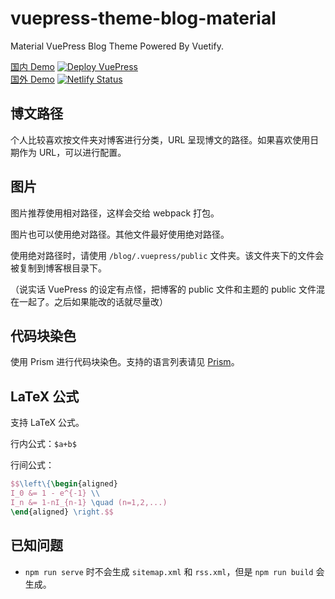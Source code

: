 # vuepress-theme-blog-material

Material VuePress Blog Theme Powered By Vuetify.

[国内 Demo](https://vuepress-theme-blog-material.lyh543.cn/) [![Deploy VuePress](https://github.com/lyh543/vuepress-theme-blog-material/actions/workflows/deploy.yml/badge.svg)](https://github.com/lyh543/vuepress-theme-blog-material/actions/workflows/deploy.yml)  
[国外 Demo](https://vuepress-theme-blog-material.netlify.app/) [![Netlify Status](https://api.netlify.com/api/v1/badges/1c1bdacd-89b2-4b60-a19d-58929dab5f16/deploy-status)](https://app.netlify.com/sites/vuepress-theme-blog-material/deploys)

## 博文路径

个人比较喜欢按文件夹对博客进行分类，URL 呈现博文的路径。如果喜欢使用日期作为 URL，可以进行配置。

## 图片

图片推荐使用相对路径，这样会交给 webpack 打包。

图片也可以使用绝对路径。其他文件最好使用绝对路径。

使用绝对路径时，请使用 `/blog/.vuepress/public` 文件夹。该文件夹下的文件会被复制到博客根目录下。

（说实话 VuePress 的设定有点怪，把博客的 public 文件和主题的 public 文件混在一起了。之后如果能改的话就尽量改）

## 代码块染色

使用 Prism 进行代码块染色。支持的语言列表请见 [Prism](https://prismjs.com/#languages-list)。

## LaTeX 公式

支持 LaTeX 公式。

行内公式：`$a+b$`

行间公式：

```latex
$$\left\{\begin{aligned}
I_0 &= 1 - e^{-1} \\
I_n &= 1-nI_{n-1} \quad (n=1,2,...)
\end{aligned} \right.$$
```

## 已知问题

* `npm run serve` 时不会生成 `sitemap.xml` 和 `rss.xml`，但是 `npm run build` 会生成。
